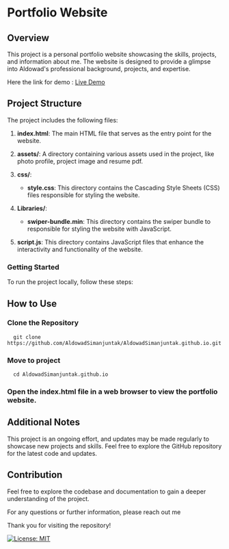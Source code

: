 # Portfolio Website

## Overview

This project is a personal portfolio website showcasing the skills, projects, and information about me. The website is designed to provide a glimpse into Aldowad's professional background, projects, and expertise.

Here the link for demo : [Live Demo](https://aldowadsimanjuntak.github.io/)
## Project Structure

The project includes the following files:

1. **index.html**: The main HTML file that serves as the entry point for the website.

2. **assets/**: A directory containing various assets used in the project, like photo profile, project image and resume pdf.

3. **css/**: 

   - **style.css**: This directory contains the Cascading Style Sheets (CSS) files responsible for styling the website.

3. **Libraries/**: 

   - **swiper-bundle.min**: This directory contains the swiper bundle to responsible for styling the website with JavaScript.
   
4. **script.js**: This directory contains JavaScript files that enhance the interactivity and functionality of the website.


### Getting Started

To run the project locally, follow these steps:

## How to Use

### Clone the Repository
      git clone https://github.com/AldowadSimanjuntak/AldowadSimanjuntak.github.io.git
### Move to project
      cd AldowadSimanjuntak.github.io
### Open the index.html file in a web browser to view the portfolio website.

## Additional Notes
This project is an ongoing effort, and updates may be made regularly to showcase new projects and skills.
Feel free to explore the GitHub repository for the latest code and updates.

## Contribution
Feel free to explore the codebase and documentation to gain a deeper understanding of the project.

For any questions or further information, please reach out me

Thank you for visiting the repository!

[![License: MIT](https://img.shields.io/badge/License-MIT-yellow.svg)](https://opensource.org/licenses/MIT)
